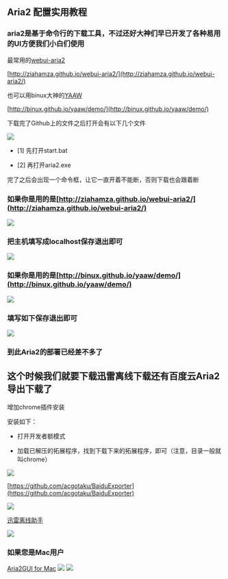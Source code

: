## Aria2 配置实用教程

### aria2是基于命令行的下载工具，不过还好大神们早已开发了各种易用的UI方便我们小白们使用

最常用的[webui-aria2](http://ziahamza.github.io/webui-aria2/)

[http://ziahamza.github.io/webui-aria2/](http://ziahamza.github.io/webui-aria2/)

也可以用binux大神的[YAAW](http://binux.github.io/yaaw/demo/)

[http://binux.github.io/yaaw/demo/](http://binux.github.io/yaaw/demo/)

下载完了Github上的文件之后打开会有以下几个文件

![](http://p1.bpimg.com/567571/e52f0ec72290e5eb.png)

- [1] 先打开start.bat

- [2] 再打开aria2.exe

完了之后会出现一个命令框，让它一直开着不能断，否则下载也会跟着断

### 如果你是用的是[http://ziahamza.github.io/webui-aria2/](http://ziahamza.github.io/webui-aria2/)

![](http://i1.piimg.com/567571/22336736fab2fddc.png)

### 把主机填写成localhost保存退出即可

![](http://i1.piimg.com/567571/0af59f7f2d105b90.png)

### 如果你是用的是[http://binux.github.io/yaaw/demo/](http://binux.github.io/yaaw/demo/)

![](http://i1.piimg.com/567571/19d6d7a425d85a2f.png)

### 填写如下保存退出即可

![](http://p1.bpimg.com/567571/8807a061237faa3c.png)

### 到此Aria2的部署已经差不多了

## 这个时候我们就要下载迅雷离线下载还有百度云Aria2导出下载了

增加chrome插件安装

安装如下：

- 打开开发者额模式

- 加载已解压的拓展程序，找到下载下来的拓展程序，即可（注意，目录一般就叫chrome）

![](http://p1.bpimg.com/567571/e592a65443b20a38.png)

[https://github.com/acgotaku/BaiduExporter](https://github.com/acgotaku/BaiduExporter)

![](http://i1.piimg.com/567571/579b4064eb793132.png)


[迅雷离线助手](https://chrome.google.com/webstore/detail/thunderlixianassistant/eehlmkfpnagoieibahhcghphdbjcdmen?hl=zh-CN)

![](http://p1.bqimg.com/567571/c18992ccc126b537.png)
### 如果您是Mac用户
[Aria2GUI for Mac](https://github.com/yangshun1029/aria2gui)
![](http://p1.bqimg.com/567571/58b53a7da403f7d3.png)
![](http://p1.bqimg.com/567571/58b53a7da403f7d3.png)
